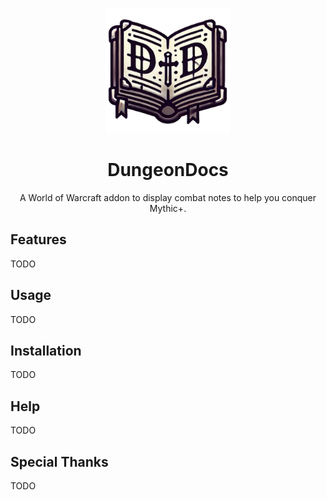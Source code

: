 <p align="center">
  <img src="Assets/DungeonDocs.svg" alt="DungeonDocs Logo" width="200"/>
</p>
<h1 align="center">DungeonDocs</h1>

<p align="center">A World of Warcraft addon to display combat notes to help you conquer Mythic+.</p>

## Features

TODO

## Usage

TODO

## Installation

TODO

## Help

TODO

## Special Thanks

TODO

